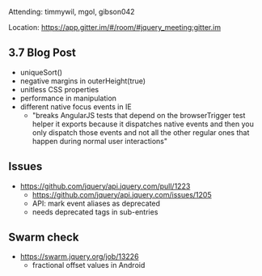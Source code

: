 Attending: timmywil, mgol, gibson042

Location: https://app.gitter.im/#/room/#jquery_meeting:gitter.im

## 3.7 Blog Post
- uniqueSort()
- negative margins in outerHeight(true)
- unitless CSS properties
- performance in manipulation
- different native focus events in IE
  - "breaks AngularJS tests that depend on the browserTrigger test helper it exports because it dispatches native events and then you only dispatch those events and not all the other regular ones that happen during normal user interactions"

## Issues
* https://github.com/jquery/api.jquery.com/pull/1223
  - https://github.com/jquery/api.jquery.com/issues/1205
  - API: mark event aliases as deprecated
  - needs deprecated tags in sub-entries

## Swarm check
* https://swarm.jquery.org/job/13226
	- fractional offset values in Android